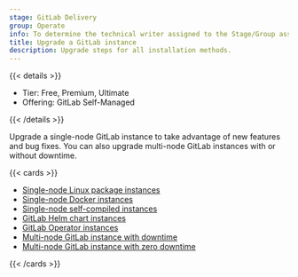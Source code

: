 ```yaml
---
stage: GitLab Delivery
group: Operate
info: To determine the technical writer assigned to the Stage/Group associated with this page, see https://handbook.gitlab.com/handbook/product/ux/technical-writing/#assignments
title: Upgrade a GitLab instance
description: Upgrade steps for all installation methods.
---
```


{{< details >}}

- Tier: Free, Premium, Ultimate
- Offering: GitLab Self-Managed

{{< /details >}}

Upgrade a single-node GitLab instance to take advantage of new features and bug fixes. You can also upgrade multi-node
GitLab instances with or without downtime.

{{< cards >}}

- [Single-node Linux package instances](package/_index.md)
- [Single-node Docker instances](docker/_index.md)
- [Single-node self-compiled instances](upgrading_from_source.md)
- [GitLab Helm chart instances](https://docs.gitlab.com/charts/installation/upgrade/ "Upgrade GitLab Helm chart instance.")
- [GitLab Operator instances](https://docs.gitlab.com/operator/gitlab_upgrades/ "Upgrade GitLab instance with GitLab Operator.")
- [Multi-node GitLab instance with downtime](with_downtime.md)
- [Multi-node GitLab instance with zero downtime](zero_downtime.md)

{{< /cards >}}
